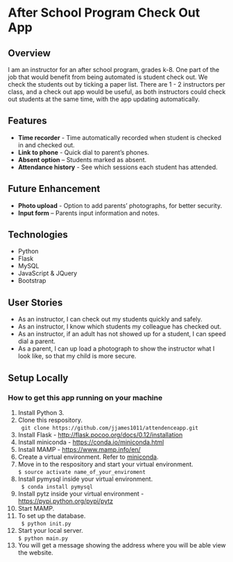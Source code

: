 # After School Program Check Out App

## Overview
I am an instructor for an after school program, grades k-8. One part of the job that would benefit from being automated is student check out. We check the students out by ticking a paper list. There are 1 - 2 instructors per class, and a check out app would be useful, as both instructors could check out students at the same time, with the app updating automatically.


## Features 
* **Time recorder** - Time automatically recorded when student is checked in and checked out.  
* **Link to phone** - Quick dial to parent’s phones.  
* **Absent option** – Students marked as absent.
* **Attendance history** - See which sessions each student has attended.

## Future Enhancement
* **Photo upload** - Option to add parents’ photographs, for better security. 
* **Input form** – Parents input information and notes. 

## Technologies
* Python
* Flask
* MySQL
* JavaScript & JQuery
* Bootstrap

## User Stories
* As an instructor, I can check out my students quickly and safely.  
* As an instructor, I know which students my colleague has checked out.  
* As an instructor, if an adult has not showed up for a student, I can speed dial a parent.  
* As a parent, I can up load a photograph to show the instructor what I look like, so that my child is more secure.

## Setup Locally
### How to get this app running on your machine
1.  Install Python 3.
2.  Clone this respository.   
        ``` 
        git clone https://github.com/jjames1011/attendenceapp.git
        ```
3.  Install Flask -  http://flask.pocoo.org/docs/0.12/installation 
5.  Install miniconda - https://conda.io/miniconda.html
4.  Install MAMP - https://www.mamp.info/en/
6.  Create a virtual environment.  Refer to [miniconda](https://conda.io/miniconda.html).
7.  Move in to the respository and start your virtual environment.  
        ```
        $ source activate name_of_your_enviroment 
        ``` 
8.  Install pymysql inside your virtual environment.  
        ``` 
        $ conda install pymysql
        ```
9.  Install pytz inside your virtual environment - https://pypi.python.org/pypi/pytz
10. Start MAMP.
11. To set up the database.  
        ``` 
        $ python init.py 
        ```
12. Start your local server.  
        ```
        $ python main.py 
        ```
13. You will get a message showing the address where you will be able view the website.



    



